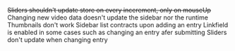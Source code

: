 ~~Sliders shouldn't update store on every incerement, only on mouseUp~~
Changing new video data doesn't update the sidebar nor the runtime
Thumbnails don't work
Sidebar list contracts upon adding an entry
Linkfield is enabled in some cases such as changing an entry afer submitting
Sliders don't update when changing entry